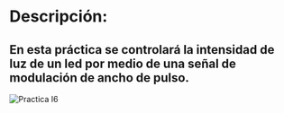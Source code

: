 # Descripción:
## En esta práctica se controlará la intensidad de luz de un led por medio de una señal de modulación de ancho de pulso.
![Practica I6]()
